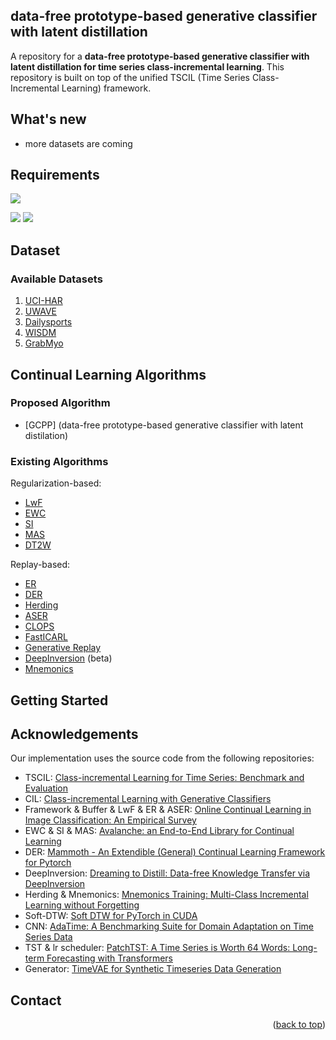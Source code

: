 <!-- Improved compatibility of back to top link: See: https://github.com/othneildrew/Best-README-Template/pull/73 -->
<a name="readme-top"></a>
<!--
*** Thanks for checking out the Best-README-Template. If you have a suggestion
*** that would make this better, please fork the repo and create a pull request
*** or simply open an issue with the tag "enhancement".
*** Don't forget to give the project a star!
*** Thanks again! Now go create something AMAZING! :D
-->


<!-- ABOUT THE PROJECT -->
## data-free prototype-based generative classifier with latent distillation

A repository for a **data-free prototype-based generative classifier with latent distillation for time series class-incremental learning**. This repository is built on top of the unified TSCIL (Time Series Class-Incremental Learning) framework.


## What's new
* more datasets are coming


## Requirements
![](https://img.shields.io/badge/python-3.10-green.svg)

![](https://img.shields.io/badge/pytorch-1.13.1-blue.svg)
![](https://img.shields.io/badge/ray-2.3.1-blue.svg)


## Dataset
### Available Datasets
1. [UCI-HAR](https://archive.ics.uci.edu/dataset/240/human+activity+recognition+using+smartphones)
2. [UWAVE](http://www.timeseriesclassification.com/description.php?Dataset=UWaveGestureLibraryAll)
3. [Dailysports](https://archive.ics.uci.edu/ml/datasets/daily+and+sports+activities) 
4. [WISDM](https://archive.ics.uci.edu/dataset/507/wisdm+smartphone+and+smartwatch+activity+and+biometrics+dataset)
5. [GrabMyo](https://physionet.org/content/grabmyo/1.0.2/)


## Continual Learning Algorithms
### Proposed Algorithm
* [GCPP] (data-free prototype-based generative classifier with latent distilation)

### Existing Algorithms
Regularization-based:
* [LwF](https://arxiv.org/abs/1606.09282)
* [EWC](https://arxiv.org/abs/1612.00796)
* [SI](https://arxiv.org/abs/1703.04200)
* [MAS](https://arxiv.org/abs/1711.09601)
* [DT2W](https://ieeexplore.ieee.org/abstract/document/10094960)

Replay-based:
* [ER](https://arxiv.org/abs/1811.11682)
* [DER](https://arxiv.org/abs/2004.07211)
* [Herding](https://arxiv.org/abs/1611.07725)
* [ASER](https://arxiv.org/abs/2009.00093)
* [CLOPS](https://www.nature.com/articles/s41467-021-24483-0)
* [FastICARL](https://arxiv.org/abs/2106.07268)
* [Generative Replay](https://arxiv.org/abs/1705.08690)
* [DeepInversion](https://arxiv.org/abs/1912.08795) (beta)
* [Mnemonics](https://arxiv.org/abs/2002.10211)


## Getting Started


## Acknowledgements
Our implementation uses the source code from the following repositories:
* TSCIL: [Class-incremental Learning for Time Series: Benchmark and Evaluation](https://github.com/zqiao11/TSCIL)
* CIL: [Class-incremental Learning with Generative Classifiers](https://github.com/GMvandeVen/class-incremental-learning)
* Framework & Buffer & LwF & ER & ASER: [Online Continual Learning in Image Classification: An Empirical Survey](https://github.com/RaptorMai/online-continual-learning)
* EWC & SI & MAS: [Avalanche: an End-to-End Library for Continual Learning](https://github.com/ContinualAI/avalanche)
* DER: [Mammoth - An Extendible (General) Continual Learning Framework for Pytorch](https://github.com/aimagelab/mammoth)
* DeepInversion: [Dreaming to Distill: Data-free Knowledge Transfer via DeepInversion](https://github.com/NVlabs/DeepInversion)
* Herding & Mnemonics: [Mnemonics Training: Multi-Class Incremental Learning without Forgetting](https://github.com/yaoyao-liu/class-incremental-learning)
* Soft-DTW: [Soft DTW for PyTorch in CUDA](https://github.com/Maghoumi/pytorch-softdtw-cuda)
* CNN: [AdaTime: A Benchmarking Suite for Domain Adaptation on Time Series Data](https://github.com/emadeldeen24/AdaTime)
* TST & lr scheduler: [PatchTST: A Time Series is Worth 64 Words: Long-term Forecasting with Transformers](https://github.com/yuqinie98/PatchTST)
* Generator: [TimeVAE for Synthetic Timeseries Data Generation](https://github.com/abudesai/timeVAE)


## Contact

<p align="right">(<a href="#readme-top">back to top</a>)</p>




<!-- MARKDOWN LINKS & IMAGES -->
<!-- https://www.markdownguide.org/basic-syntax/#reference-style-links -->
[contributors-shield]: https://img.shields.io/github/contributors/github_username/repo_name.svg?style=for-the-badge
[contributors-url]: https://github.com/github_username/repo_name/graphs/contributors
[forks-shield]: https://img.shields.io/github/forks/github_username/repo_name.svg?style=for-the-badge
[forks-url]: https://github.com/github_username/repo_name/network/members
[stars-shield]: https://img.shields.io/github/stars/github_username/repo_name.svg?style=for-the-badge
[stars-url]: https://github.com/github_username/repo_name/stargazers
[issues-shield]: https://img.shields.io/github/issues/github_username/repo_name.svg?style=for-the-badge
[issues-url]: https://github.com/github_username/repo_name/issues
[license-shield]: https://img.shields.io/github/license/github_username/repo_name.svg?style=for-the-badge
[license-url]: https://github.com/github_username/repo_name/blob/master/LICENSE.txt
[linkedin-shield]: https://img.shields.io/badge/-LinkedIn-black.svg?style=for-the-badge&logo=linkedin&colorB=555
[linkedin-url]: https://linkedin.com/in/linkedin_username
[product-screenshot]: images/screenshot.png
[Next.js]: https://img.shields.io/badge/next.js-000000?style=for-the-badge&logo=nextdotjs&logoColor=white
[Next-url]: https://nextjs.org/
[React.js]: https://img.shields.io/badge/React-20232A?style=for-the-badge&logo=react&logoColor=61DAFB
[React-url]: https://reactjs.org/
[Vue.js]: https://img.shields.io/badge/Vue.js-35495E?style=for-the-badge&logo=vuedotjs&logoColor=4FC08D
[Vue-url]: https://vuejs.org/
[Angular.io]: https://img.shields.io/badge/Angular-DD0031?style=for-the-badge&logo=angular&logoColor=white
[Angular-url]: https://angular.io/
[Svelte.dev]: https://img.shields.io/badge/Svelte-4A4A55?style=for-the-badge&logo=svelte&logoColor=FF3E00
[Svelte-url]: https://svelte.dev/
[Laravel.com]: https://img.shields.io/badge/Laravel-FF2D20?style=for-the-badge&logo=laravel&logoColor=white
[Laravel-url]: https://laravel.com
[Bootstrap.com]: https://img.shields.io/badge/Bootstrap-563D7C?style=for-the-badge&logo=bootstrap&logoColor=white
[Bootstrap-url]: https://getbootstrap.com
[JQuery.com]: https://img.shields.io/badge/jQuery-0769AD?style=for-the-badge&logo=jquery&logoColor=white
[JQuery-url]: https://jquery.com 
